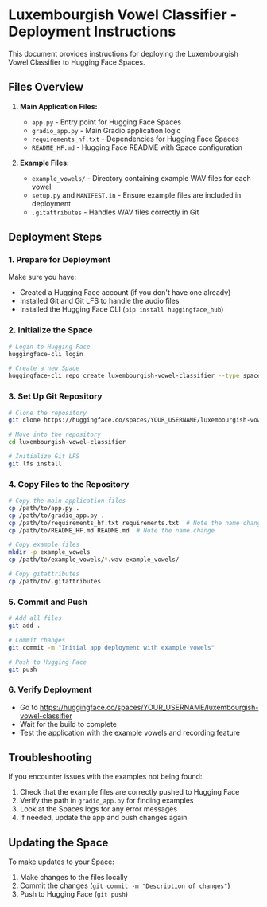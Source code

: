 # Luxembourgish Vowel Classifier - Deployment Instructions

This document provides instructions for deploying the Luxembourgish Vowel Classifier to Hugging Face Spaces.

## Files Overview

1. **Main Application Files:**
   - `app.py` - Entry point for Hugging Face Spaces
   - `gradio_app.py` - Main Gradio application logic
   - `requirements_hf.txt` - Dependencies for Hugging Face Spaces
   - `README_HF.md` - Hugging Face README with Space configuration

2. **Example Files:**
   - `example_vowels/` - Directory containing example WAV files for each vowel
   - `setup.py` and `MANIFEST.in` - Ensure example files are included in deployment
   - `.gitattributes` - Handles WAV files correctly in Git

## Deployment Steps

### 1. Prepare for Deployment

Make sure you have:
- Created a Hugging Face account (if you don't have one already)
- Installed Git and Git LFS to handle the audio files
- Installed the Hugging Face CLI (`pip install huggingface_hub`)

### 2. Initialize the Space

```bash
# Login to Hugging Face
huggingface-cli login

# Create a new Space
huggingface-cli repo create luxembourgish-vowel-classifier --type space --space-sdk gradio
```

### 3. Set Up Git Repository

```bash
# Clone the repository
git clone https://huggingface.co/spaces/YOUR_USERNAME/luxembourgish-vowel-classifier

# Move into the repository
cd luxembourgish-vowel-classifier

# Initialize Git LFS
git lfs install
```

### 4. Copy Files to the Repository

```bash
# Copy the main application files
cp /path/to/app.py .
cp /path/to/gradio_app.py .
cp /path/to/requirements_hf.txt requirements.txt  # Note the name change
cp /path/to/README_HF.md README.md  # Note the name change

# Copy example files
mkdir -p example_vowels
cp /path/to/example_vowels/*.wav example_vowels/

# Copy gitattributes
cp /path/to/.gitattributes .
```

### 5. Commit and Push

```bash
# Add all files
git add .

# Commit changes
git commit -m "Initial app deployment with example vowels"

# Push to Hugging Face
git push
```

### 6. Verify Deployment

- Go to https://huggingface.co/spaces/YOUR_USERNAME/luxembourgish-vowel-classifier
- Wait for the build to complete
- Test the application with the example vowels and recording feature

## Troubleshooting

If you encounter issues with the examples not being found:

1. Check that the example files are correctly pushed to Hugging Face
2. Verify the path in `gradio_app.py` for finding examples
3. Look at the Spaces logs for any error messages
4. If needed, update the app and push changes again

## Updating the Space

To make updates to your Space:

1. Make changes to the files locally
2. Commit the changes (`git commit -m "Description of changes"`)
3. Push to Hugging Face (`git push`)
